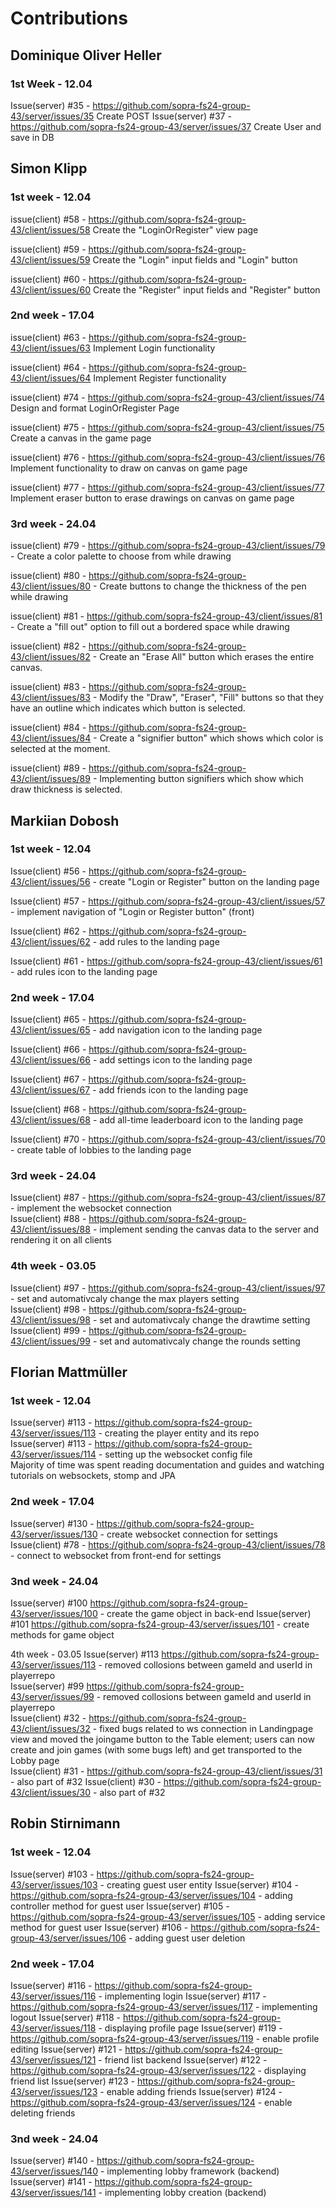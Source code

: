 # Contributions 

## Dominique Oliver Heller 

### 1st Week - 12.04
Issue(server) #35 - https://github.com/sopra-fs24-group-43/server/issues/35 Create POST
Issue(server) #37 - https://github.com/sopra-fs24-group-43/server/issues/37 Create User and save in DB

## Simon Klipp

### 1st week - 12.04
issue(client) #58 - https://github.com/sopra-fs24-group-43/client/issues/58 Create the "LoginOrRegister" view page

issue(client) #59 - https://github.com/sopra-fs24-group-43/client/issues/59 Create the "Login" input fields and "Login" button

issue(client) #60 - https://github.com/sopra-fs24-group-43/client/issues/60 Create the "Register" input fields and "Register" button

### 2nd week - 17.04
issue(client) #63 - https://github.com/sopra-fs24-group-43/client/issues/63 Implement Login functionality

issue(client) #64 - https://github.com/sopra-fs24-group-43/client/issues/64 Implement Register functionality

issue(client) #74 - https://github.com/sopra-fs24-group-43/client/issues/74 Design and format LoginOrRegister Page

issue(client) #75 - https://github.com/sopra-fs24-group-43/client/issues/75 Create a canvas in the game page

issue(client) #76 - https://github.com/sopra-fs24-group-43/client/issues/76 Implement functionality to draw on canvas on game page	

issue(client) #77 - https://github.com/sopra-fs24-group-43/client/issues/77 Implement eraser button to erase drawings on canvas on game page	

### 3rd week - 24.04
issue(client) #79 - https://github.com/sopra-fs24-group-43/client/issues/79 - Create a color palette to choose from while drawing	

issue(client) #80 - https://github.com/sopra-fs24-group-43/client/issues/80 - Create buttons to change the thickness of the pen while drawing	

issue(client) #81 - https://github.com/sopra-fs24-group-43/client/issues/81 - Create a "fill out" option to fill out a bordered space while drawing	

issue(client) #82 - https://github.com/sopra-fs24-group-43/client/issues/82 - Create an "Erase All" button which erases the entire canvas.

issue(client) #83 - https://github.com/sopra-fs24-group-43/client/issues/83 - Modify the "Draw", "Eraser", "Fill" buttons so that they have an outline which indicates which button is selected.	

issue(client) #84 - https://github.com/sopra-fs24-group-43/client/issues/84 - Create a "signifier button" which shows which color is selected at the moment.	

issue(client) #89 - https://github.com/sopra-fs24-group-43/client/issues/89 - Implementing button signifiers which show which draw thickness is selected.	


## Markiian Dobosh

### 1st week - 12.04
Issue(client) #56 - https://github.com/sopra-fs24-group-43/client/issues/56 - create "Login or Register" button on the landing page

Issue(client) #57 - https://github.com/sopra-fs24-group-43/client/issues/57 - implement navigation of "Login or Register button" (front)

Issue(client) #62 - https://github.com/sopra-fs24-group-43/client/issues/62 - add rules to the landing page

Issue(client) #61 - https://github.com/sopra-fs24-group-43/client/issues/61 - add rules icon to the landing page

### 2nd week - 17.04
Issue(client) #65 - https://github.com/sopra-fs24-group-43/client/issues/65 - add navigation icon to the landing page

Issue(client) #66 - https://github.com/sopra-fs24-group-43/client/issues/66 - add settings icon to the landing page

Issue(client) #67 - https://github.com/sopra-fs24-group-43/client/issues/67 - add friends icon to the landing page

Issue(client) #68 - https://github.com/sopra-fs24-group-43/client/issues/68 - add all-time leaderboard icon to the landing page

Issue(client) #70 - https://github.com/sopra-fs24-group-43/client/issues/70 - create table of lobbies to the landing page

### 3rd week - 24.04
Issue(client) #87 - https://github.com/sopra-fs24-group-43/client/issues/87 - implement the websocket connection  
Issue(client) #88 - https://github.com/sopra-fs24-group-43/client/issues/88 - implement sending the canvas data to the server and rendering it on all clients  

### 4th week - 03.05
Issue(client) #97 - https://github.com/sopra-fs24-group-43/client/issues/97 - set and automativcaly change the max players setting  
Issue(client) #98 - https://github.com/sopra-fs24-group-43/client/issues/98 - set and automativcaly change the drawtime setting  
Issue(client) #99 - https://github.com/sopra-fs24-group-43/client/issues/99 - set and automativcaly change the rounds setting  

## Florian Mattmüller

### 1st week - 12.04
Issue(server) #113 - https://github.com/sopra-fs24-group-43/server/issues/113 - creating the player entity and its repo  
Issue(server) #113 - https://github.com/sopra-fs24-group-43/server/issues/114 - setting up the websocket config file  
Majority of time was spent reading documentation and guides and watching tutorials on websockets, stomp and JPA  

### 2nd week - 17.04  
Issue(server) #130 - https://github.com/sopra-fs24-group-43/server/issues/130 - create websocket connection for settings  
Issue(client) #78 - https://github.com/sopra-fs24-group-43/client/issues/78 - connect to websocket from front-end for settings

### 3nd week - 24.04
Issue(server) #100 https://github.com/sopra-fs24-group-43/server/issues/100 - create the game object in back-end
Issue(server) #101 https://github.com/sopra-fs24-group-43/server/issues/101 - create methods for game object

4th week - 03.05
Issue(server) #113 https://github.com/sopra-fs24-group-43/server/issues/113 - removed collosions between gameId and userId in playerrepo  
Issue(server) #99 https://github.com/sopra-fs24-group-43/server/issues/99 - removed collosions between gameId and userId in playerrepo  
Issue(client) #32 - https://github.com/sopra-fs24-group-43/client/issues/32 - fixed bugs related to ws connection in Landingpage view and moved the joingame button to the Table element; users can now create and join games (with some bugs left) and get transported to the Lobby page  
Issue(client) #31 - https://github.com/sopra-fs24-group-43/client/issues/31 - also part of #32
Issue(client) #30 - https://github.com/sopra-fs24-group-43/client/issues/30 - also part of #32
## Robin Stirnimann

### 1st week - 12.04
Issue(server) #103 - https://github.com/sopra-fs24-group-43/server/issues/103 - creating guest user entity
Issue(server) #104 - https://github.com/sopra-fs24-group-43/server/issues/104 - adding controller method for guest user
Issue(server) #105 - https://github.com/sopra-fs24-group-43/server/issues/105 - adding service method for guest user
Issue(server) #106 - https://github.com/sopra-fs24-group-43/server/issues/106 - adding guest user deletion

### 2nd week - 17.04
Issue(server) #116 - https://github.com/sopra-fs24-group-43/server/issues/116 - implementing login
Issue(server) #117 - https://github.com/sopra-fs24-group-43/server/issues/117 - implementing logout
Issue(server) #118 - https://github.com/sopra-fs24-group-43/server/issues/118 - displaying profile page
Issue(server) #119 - https://github.com/sopra-fs24-group-43/server/issues/119 - enable profile editing
Issue(server) #121 - https://github.com/sopra-fs24-group-43/server/issues/121 - friend list backend
Issue(server) #122 - https://github.com/sopra-fs24-group-43/server/issues/122 - displaying friend list
Issue(server) #123 - https://github.com/sopra-fs24-group-43/server/issues/123 - enable adding friends
Issue(server) #124 - https://github.com/sopra-fs24-group-43/server/issues/124 - enable deleting friends

### 3nd week - 24.04
Issue(server) #140 - https://github.com/sopra-fs24-group-43/server/issues/140 - implementing lobby framework (backend)
Issue(server) #141 - https://github.com/sopra-fs24-group-43/server/issues/141 - implementing lobby creation (backend)
